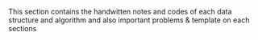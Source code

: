 This section contains the handwitten notes and codes of each data structure and algorithm
and also important problems & template on each sections
